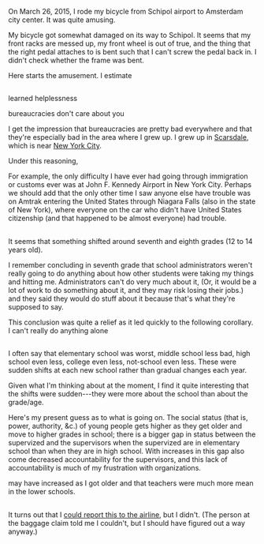 On March 26, 2015, I rode my bicycle from Schipol airport to Amsterdam
city center. It was quite amusing.

My bicycle got somewhat damaged on its way to Schipol. It seems that
my front racks are messed up, my front wheel is out of true, and the
thing that the right pedal attaches to is bent such that I can't screw
the pedal back in. I didn't check whether the frame was bent.

Here starts the amusement. I estimate


## 
learned helplessness

bureaucracies don't care about you

I get the impression that bureaucracies are pretty bad everywhere and
that they're especially bad in the area where I grew up. I grew up in
[Scarsdale](http://en.wikipedia.org/wiki/Scarsdale,_New_York), which is
near [New York City](http://en.wikipedia.org/wiki/New_York_City).

Under this reasoning, 

For example, 
the only difficulty I have ever had going through immigration or customs
ever was at John F. Kennedy Airport in New York City. Perhaps we should
add that the only other time I saw anyone else have trouble was on Amtrak
entering the United States through Niagara Falls (also in the state of
New York), where everyone on the
car who didn't have United States citizenship (and that happened to be
almost everyone) had trouble.

##
It seems that something shifted around seventh and eighth grades
(12 to 14 years old).

I remember concluding in seventh grade that school administrators
weren't really going to do anything about how other students were taking
my things and hitting me. Administrators can't do very much about it,
(Or, it would be a lot of work to do something about it, and they may
risk losing their jobs.) and they said they would do stuff about it
because that's what they're supposed to say.

This conclusion was quite a relief as it led quickly to the following corollary.
I can't really do anything alone


##
I often say that
elementary school was worst, middle school less bad, high school even
less, college even less, not-school even less. These were sudden shifts
at each new school rather than gradual changes each year.

Given what I'm thinking about at the moment, I find it quite interesting
that the shifts were sudden---they were more about the school than about
the grade/age.


Here's my present guess as to what is going on. The social status (that is,
power, authority, &c.) of young people gets higher as they get older and move
to higher grades in school; there is a bigger gap in status between the
supervized and the supervisors when the supervized are in elementary school
than when they are in high school. With increases in this gap also come
decreased accountability for the supervisors, and this lack of accountability
is much of my frustration with organizations.

may have increased as
I got older and that teachers were much more mean in the lower schools.

##
It turns out that I
[could report this to the airline](http://www.norwegian.com/en/customer-services/travel-information/baggage-/baggage-handling/), but I didn't.
(The person at the baggage claim told me I couldn't, but I should have
figured out a way anyway.)
